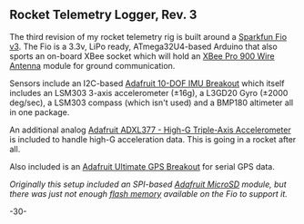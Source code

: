 Rocket Telemetry Logger, Rev. 3
----

The third revision of my rocket telemetry rig is built around a [Sparkfun Fio v3](https://www.sparkfun.com/products/11520).  The Fio is a 3.3v, LiPo ready, ATmega32U4-based Arduino that also sports an on-board XBee socket which will hold an [XBee Pro 900 Wire Antenna](https://www.sparkfun.com/products/9097) module for ground communication.

Sensors include an I2C-based [Adafruit 10-DOF IMU Breakout](https://www.adafruit.com/products/1604) which itself includes an LSM303 3-axis accelerometer (±16g), a L3GD20 Gyro (±2000 deg/sec), a LSM303 compass (which isn't used) and a BMP180 altimeter all in one package.

An additional analog [Adafruit ADXL377 - High-G Triple-Axis Accelerometer](https://www.adafruit.com/products/1413) is included to handle high-G acceleration data.  This is going in a rocket after all.

Also included is an [Adafruit Ultimate GPS Breakout](https://www.adafruit.com/products/746) for serial GPS data.

_Originally this setup included an SPI-based [Adafruit MicroSD](https://www.adafruit.com/products/254) module, but there was just not enough [flash memory](http://arduino.cc/en/Tutorial/Memory) available on the Fio to support it._

-30-
